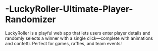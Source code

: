 # -LuckyRoller-Ultimate-Player-Randomizer
LuckyRoller is a playful web app that lets users enter player details and randomly selects a winner with a single click—complete with animations and confetti. Perfect for games, raffles, and team events!
